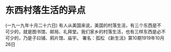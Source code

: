 # 东西村落生活的异点
(一九一九年十月二十六日)
有人从美国来说，美国的村落生活，有三个东西是不可少的，就是图书馆、邮局、礼拜堂。我们家乡的村落生活，也有三样东西是必不可少的，乃是子曰铺、鸦片馆、庙宇。
署名：孤松
《新生活》第10期1919年10月26日
